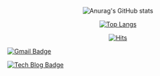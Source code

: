 <!--
**sanghunlee-711/sanghunlee-711** is a ✨ _special_ ✨ repository because its `README.md` (this file) appears on your GitHub profile.

Here are some ideas to get you started:

- 🔭 I’m currently working on ...
- 🌱 I’m currently learning ...
- 👯 I’m looking to collaborate on ...
- 🤔 I’m looking for help with ...
- 💬 Ask me about ...
- 📫 How to reach me: ...
- 😄 Pronouns: ...
- ⚡ Fun fact: ...
-->

<div align=center>

![Anurag's GitHub stats](https://github-readme-stats.vercel.app/api?username=sanghunlee-711&show_icons=true&count_private=true)

[![Top Langs](https://github-readme-stats.vercel.app/api/top-langs/?username=sanghunlee-711&hide=html,css)](https://github.com/anuraghazra/github-readme-stats)

  [![Hits](https://hits.seeyoufarm.com/api/count/incr/badge.svg?url=https%3A%2F%2Fgithub.com%2Fsanghunlee-711&count_bg=%23EEF1EC&title_bg=%232360AC&icon=&icon_color=%23F7ECEC&title=Visitor&edge_flat=true)](https://hits.seeyoufarm.com)
  

  
</div>


  [![Gmail Badge](https://img.shields.io/badge/Gmail-d14836?style=flat-square&logo=Gmail&logoColor=white&link=mailto:cloudlee711@gmail.com)](mailto:cloudlee711@gmail.com)

  [![Tech Blog Badge](http://img.shields.io/badge/-Tech%20blog-black?style=flat-square&logo=github&link=https://blog.cloud-sanghun.com)](https://blog.cloud-sanghun.com)
  

